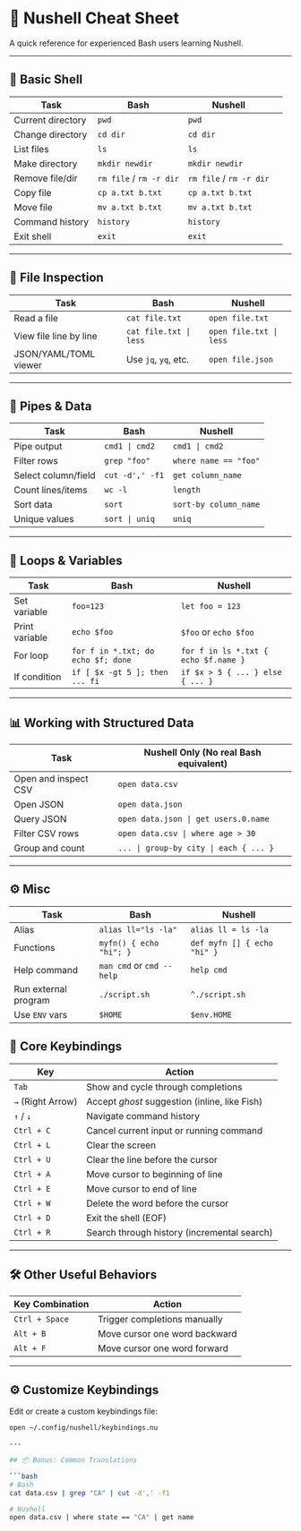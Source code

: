 # 🐚  Nushell Cheat Sheet

A quick reference for experienced Bash users learning Nushell.

---

## 🔧 Basic Shell

| Task              | Bash                    | Nushell                 |     |
| ----------------- | ----------------------- | ----------------------- | --- |
| Current directory | `pwd`                   | `pwd`                   |     |
| Change directory  | `cd dir`                | `cd dir`                |     |
| List files        | `ls`                    | `ls`                    |     |
| Make directory    | `mkdir newdir`          | `mkdir newdir`          |     |
| Remove file/dir   | `rm file` / `rm -r dir` | `rm file` / `rm -r dir` |     |
| Copy file         | `cp a.txt b.txt`        | `cp a.txt b.txt`        |     |
| Move file         | `mv a.txt b.txt`        | `mv a.txt b.txt`        |     |
| Command history   | `history`               | `history`               |     |
| Exit shell        | `exit`                  | `exit`                  |     |

---

## 📂 File Inspection

| Task                      | Bash                             | Nushell                         |
|---------------------------|----------------------------------|---------------------------------|
| Read a file               | `cat file.txt`                   | `open file.txt`                |
| View file line by line    | `cat file.txt \| less`           | `open file.txt \| less`        |
| JSON/YAML/TOML viewer     | Use `jq`, `yq`, etc.             | `open file.json`               |

---

## 🔄 Pipes & Data

| Task                        | Bash                                 | Nushell                             |
|-----------------------------|--------------------------------------|-------------------------------------|
| Pipe output                 | `cmd1 \| cmd2`                        | `cmd1 \| cmd2`                      |
| Filter rows                 | `grep "foo"`                         | `where name == "foo"`              |
| Select column/field         | `cut -d',' -f1`                      | `get column_name`                  |
| Count lines/items           | `wc -l`                              | `length`                           |
| Sort data                  | `sort`                               | `sort-by column_name`              |
| Unique values              | `sort \| uniq`                       | `uniq`                             |

---

## 🔁 Loops & Variables

| Task                     | Bash                                   | Nushell                          |
|--------------------------|----------------------------------------|----------------------------------|
| Set variable             | `foo=123`                              | `let foo = 123`                 |
| Print variable           | `echo $foo`                            | `$foo` or `echo $foo`           |
| For loop                 | `for f in *.txt; do echo $f; done`     | `for f in ls *.txt { echo $f.name }` |
| If condition             | `if [ $x -gt 5 ]; then ... fi`         | `if $x > 5 { ... } else { ... }` |

---

## 📊 Working with Structured Data

| Task                     | Nushell Only (No real Bash equivalent) |
|--------------------------|----------------------------------------|
| Open and inspect CSV     | `open data.csv`                        |
| Open JSON                | `open data.json`                       |
| Query JSON               | `open data.json \| get users.0.name`   |
| Filter CSV rows          | `open data.csv \| where age > 30`      |
| Group and count          | `... \| group-by city \| each { ... }` |

---

## ⚙️ Misc

| Task                     | Bash                                   | Nushell                          |
|--------------------------|----------------------------------------|----------------------------------|
| Alias                    | `alias ll="ls -la"`                    | `alias ll = ls -la`              |
| Functions                | `myfn() { echo "hi"; }`                | `def myfn [] { echo "hi" }`      |
| Help command             | `man cmd` or `cmd --help`              | `help cmd`                       |
| Run external program     | `./script.sh`                          | `^./script.sh`                   |
| Use `ENV` vars           | `$HOME`                                | `$env.HOME`                      |


## 🧠 Core Keybindings

| Key             | Action                                           |
|----------------|--------------------------------------------------|
| `Tab`          | Show and cycle through completions               |
| `→` (Right Arrow) | Accept *ghost* suggestion (inline, like Fish) |
| `↑` / `↓`      | Navigate command history                         |
| `Ctrl + C`     | Cancel current input or running command          |
| `Ctrl + L`     | Clear the screen                                 |
| `Ctrl + U`     | Clear the line before the cursor                 |
| `Ctrl + A`     | Move cursor to beginning of line                 |
| `Ctrl + E`     | Move cursor to end of line                       |
| `Ctrl + W`     | Delete the word before the cursor                |
| `Ctrl + D`     | Exit the shell (EOF)                             |
| `Ctrl + R`     | Search through history (incremental search)      |

---

## 🛠️ Other Useful Behaviors

| Key Combination | Action                              |
|-----------------|-------------------------------------|
| `Ctrl + Space`  | Trigger completions manually        |
| `Alt + B`       | Move cursor one word backward       |
| `Alt + F`       | Move cursor one word forward        |

---

## ⚙️ Customize Keybindings

Edit or create a custom keybindings file:

```bash
open ~/.config/nushell/keybindings.nu

---

## 📦 Bonus: Common Translations

```bash
# Bash
cat data.csv | grep "CA" | cut -d',' -f1

# Nushell
open data.csv | where state == "CA" | get name
